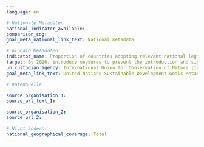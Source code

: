 ```yaml
---
language: en

# Nationale Metadaten
national_indicator_available:
comparison_sdg:
goal_meta_national_link_text: National metadata

# Globale Metadaten
indicator_name: Proportion of countries adopting relevant national legislation and adequately resourcing the prevention or control of invasive alien species
target: By 2020, introduce measures to prevent the introduction and significantly reduce the impact of invasive alien species on land and water ecosystems and control or eradicate the priority species
un_custodian_agency: International Union for Conservation of Nature (IUCN)
goal_meta_link_text: United Nations Sustainable Development Goals Metadata

# Datenquelle

source_organisation_1:
source_url_text_1:

source_organisation_2:
source_url_2:

# Nicht ändern!
national_geographical_coverage: Total
---
```


